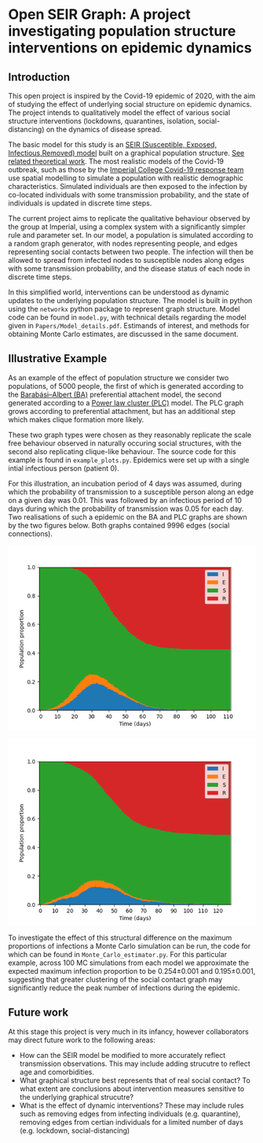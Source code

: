 # Open SEIR Graph: A project investigating population structure interventions on epidemic dynamics


## Introduction

This open project is inspired by the Covid-19 epidemic of 2020, with the aim of studying the
effect of underlying social structure on epidemic dynamics. The project intends to qualitatively model
the effect of various social structure interventions (lockdowns, quarantines, isolation, social-distancing)
on the dynamics of disease spread. 

The basic model for this study is an [SEIR (Susceptible, Exposed, Infectious,Removed) model](https://en.wikipedia.org/wiki/Compartmental_models_in_epidemiology#Elaborations_on_the_basic_SIR_model) 
built on a graphical population structure. [See related theoretical work](https://link.springer.com/content/pdf/10.1007/s00285-019-01329-4.pdf).
The most realistic models of the Covid-19 outbreak, such as those by the 
[Imperial College Covid-19 response team](https://www.imperial.ac.uk/media/imperial-college/medicine/sph/ide/gida-fellowships/Imperial-College-COVID19-NPI-modelling-16-03-2020.pdf)
use spatial modelling to simulate a population with realistic demographic characteristics. Simulated
individuals are then exposed to the infection by co-located individuals with some transmission probability,
and the state of individuals is updated in discrete time steps.

The current project aims to replicate the qualitative behaviour observed by the group at Imperial, using a complex system with a 
significantly simpler rule and parameter set. In our model, a population is simulated according to a random graph generator,
with nodes representing people, and edges representing social contacts between two people.
The infection will then be allowed to spread from infected nodes to susceptible nodes along edges with some transmission 
probability, and the disease status of each node in discrete time steps.

In this simplified world, interventions can be understood as dynamic updates to the underlying population structure.
The model is built in python using the `networkx` python package to represent graph structure.
Model code can be found in `model.py`, with technical details regarding the model given in `Papers/Model_details.pdf`.
Estimands of interest, and methods for obtaining Monte Carlo estimates, are discussed in the same document. 


## Illustrative Example

As an example of the effect of population structure we consider two populations, of 5000
people, the first of which is generated according to the [Barabási–Albert (BA)](https://en.wikipedia.org/wiki/Barab%C3%A1si%E2%80%93Albert_model)
preferential attachent model, the second generated according to a [Power law cluster (PLC)](https://journals.aps.org/pre/abstract/10.1103/PhysRevE.65.026107)
model. The PLC graph grows according to preferential attachment, but has an additional 
step which makes clique formation more likely.

These two graph types were chosen as they reasonably replicate the scale free behaviour observed in naturally occuring
social structures, with the second also replicating clique-like behaviour. The source code for this example is found in 
`example_plots.py`. Epidemics were set up with a single intial infectious person (patient 0).

For this illustration, an incubation period of 4 days was assumed, during which the probability of transmission to a susceptible person along an edge on a given day
was 0.01. This was followed by an infectious period of 10 days during which the probability of transmission
was 0.05 for each day. Two realisations of such a epidemic on the BA and PLC graphs are shown by the two figures below.
Both graphs contained 9996 edges (social connections).

![An example epidemic on a BA population](plots/BA_example.png)

![An example epidemic on a PLC population](plots/Power_cluster_example.png)

To investigate the effect of this structural difference on the maximum proportions of infections
a Monte Carlo simulation can be run, the code for which can be found in `Monte_Carlo_estimator.py`.
For this particular example, across 100 MC simulations from each model we approximate the expected 
maximum infection proportion to be 0.254±0.001 and 0.195±0.001, suggesting that greater clustering of
the social contact graph may significantly reduce the peak number of infections during the epidemic.

## Future work

At this stage this project is very much in its infancy, however collaborators may 
direct future work to the following areas:
* How can the SEIR model be modified to more accurately reflect transmission observations. This may include adding strucutre to reflect age and comorbidities.
* What graphical structure best represents that of real social contact? To what extent
are conclusions about intervention measures sensitive to the underlying graphical strucutre?
* What is the effect of dynamic interventions? These may include rules
such as removing edges from infecting individuals (e.g. quarantine), removing edges from certian 
individuals for a limited number of days (e.g. lockdown, social-distancing)


